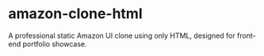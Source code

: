 # amazon-clone-html
A professional static Amazon UI clone using only HTML, designed for front-end portfolio showcase.
